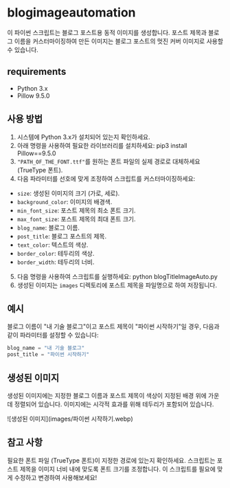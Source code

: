 # blogimageautomation

이 파이썬 스크립트는 블로그 포스트용 동적 이미지를 생성합니다. 포스트 제목과 블로그 이름을 커스터마이징하여 만든 이미지는 블로그 포스트의 멋진 커버 이미지로 사용할 수 있습니다.

## requirements

- Python 3.x
- Pillow 9.5.0

## 사용 방법

1. 시스템에 Python 3.x가 설치되어 있는지 확인하세요.
2. 아래 명령을 사용하여 필요한 라이브러리를 설치하세요:
pip3 install Pillow==9.5.0
3. `"PATH_OF_THE_FONT.ttf"`를 원하는 폰트 파일의 실제 경로로 대체하세요 (TrueType 폰트).
4. 다음 파라미터를 선호에 맞게 조정하여 스크립트를 커스터마이징하세요:
- `size`: 생성된 이미지의 크기 (가로, 세로).
- `background_color`: 이미지의 배경색.
- `min_font_size`: 포스트 제목의 최소 폰트 크기.
- `max_font_size`: 포스트 제목의 최대 폰트 크기.
- `blog_name`: 블로그 이름.
- `post_title`: 블로그 포스트의 제목.
- `text_color`: 텍스트의 색상.
- `border_color`: 테두리의 색상.
- `border_width`: 테두리의 너비.
5. 다음 명령을 사용하여 스크립트를 실행하세요:
python blogTitleImageAuto.py
6. 생성된 이미지는 `images` 디렉토리에 포스트 제목을 파일명으로 하여 저장됩니다.

## 예시

블로그 이름이 "내 기술 블로그"이고 포스트 제목이 "파이썬 시작하기"일 경우, 다음과 같이 파라미터를 설정할 수 있습니다:

```python
blog_name = "내 기술 블로그"
post_title = "파이썬 시작하기"
```
## 생성된 이미지
생성된 이미지에는 지정한 블로그 이름과 포스트 제목이 색상이 지정된 배경 위에 가운데 정렬되어 있습니다. 이미지에는 시각적 효과를 위해 테두리가 포함되어 있습니다.

![생성된 이미지](images/파이썬 시작하기.webp)


## 참고 사항
필요한 폰트 파일 (TrueType 폰트)이 지정한 경로에 있는지 확인하세요.
스크립트는 포스트 제목을 이미지 너비 내에 맞도록 폰트 크기를 조정합니다.
이 스크립트를 필요에 맞게 수정하고 변경하여 사용해보세요!
